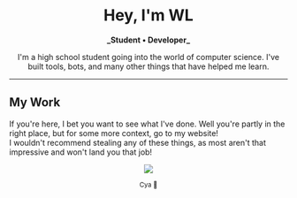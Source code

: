<h1 align="center">Hey, I'm WL</h1>

<p align="center">
  <strong>_Student • Developer_</strong>
</p>

<p align="center">
  I'm a high school student going into the world of computer science.
  I've built tools, bots, and many other things that have helped me learn.
</p>

---

## My Work

If you're here, I bet you want to see what I've done. Well you're partly in the right place, but for some more context, go to my website!<br>
</small>I wouldn't recommend stealing any of these things, as most aren't that impressive and won't land you that job!</small>

<p align="center">
  <a href="https://whitelisted.dev" target="_blank">
    <img src="https://img.shields.io/badge/My%20Portfolio-%23242424?style=for-the-badge&logo=devbox&logoColor=%2315c08e">
  </a>
</p>


<p align="center">
  <sub>Cya 👋</sub>
</p>


